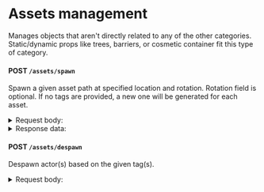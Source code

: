 # Assets management

Manages objects that aren't directly related to any of the other categories. Static/dynamic props like trees, barriers, or cosmetic container fit this type of category.

#### POST `/assets/spawn`

Spawn a given asset path at specified location and rotation. Rotation field is optional. If no tags are provided, a new one will be generated for each asset.

<details>
<summary>Request body:</summary>

Spawning a single actor:

```json
{
  "AssetPath": "/Path/To/Asset.Asset",
  "Location": {
    "X": 0.0,
    "Y": 0.0,
    "Z": 0.0
  },
  "Rotation": {
    "Pitch": 0.0,
    "Roll": 0.0,
    "Yaw": 0.0
  },
  "Tag": "SomeIdentifiableTag"
}
```

Spawning multiple actors:

```json
[
  {
    "AssetPath": "/Path/To/Asset.Asset",
    "Location": {
      "X": 0.0,
      "Y": 0.0,
      "Z": 0.0
    },
    "Rotation": {
      "Pitch": 0.0,
      "Roll": 0.0,
      "Yaw": 0.0
    },
    "Tag": "SomeIdentifiableTag"
  }
]
```

</details>

<details>
<summary>Response data:</summary>

```json
{
  "Data": ["AssetTagHere"]
}
```

</details>

#### POST `/assets/despawn`

Despawn actor(s) based on the given tag(s).

<details>
<summary>Request body:</summary>

Despawn using a single tag:

```json
{
  "Tag": "AssetTagToDelete"
}
```

Despawn using multiple tags:

```json
{
  "Tags": ["Tag1", "Tag2"]
}
```

</details>
